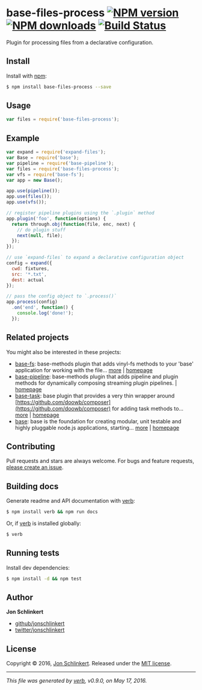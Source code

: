 # base-files-process [![NPM version](https://img.shields.io/npm/v/base-files-process.svg?style=flat)](https://www.npmjs.com/package/base-files-process) [![NPM downloads](https://img.shields.io/npm/dm/base-files-process.svg?style=flat)](https://npmjs.org/package/base-files-process) [![Build Status](https://img.shields.io/travis/node-base/base-files-process.svg?style=flat)](https://travis-ci.org/node-base/base-files-process)

Plugin for processing files from a declarative configuration.

## Install

Install with [npm](https://www.npmjs.com/):

```sh
$ npm install base-files-process --save
```

## Usage

```js
var files = require('base-files-process');
```

## Example

```js
var expand = require('expand-files');
var Base = require('base');
var pipeline = require('base-pipeline');
var files = require('base-files-process');
var vfs = require('base-fs');
var app = new Base();

app.use(pipeline());
app.use(files());
app.use(vfs());

// register pipeline plugins using the `.plugin` method
app.plugin('foo', function(options) {
  return through.obj(function(file, enc, next) {
    // do plugin stuff 
    next(null, file);
  });
});

// use `expand-files` to expand a declarative configuration object
config = expand({
  cwd: fixtures,
  src: '*.txt',
  dest: actual
});

// pass the config object to `.process()`
app.process(config)
  .on('end', function() {
    console.log('done!');
  });
```

## Related projects

You might also be interested in these projects:

* [base-fs](https://www.npmjs.com/package/base-fs): base-methods plugin that adds vinyl-fs methods to your 'base' application for working with the file… [more](https://www.npmjs.com/package/base-fs) | [homepage](https://github.com/node-base/base-fs)
* [base-pipeline](https://www.npmjs.com/package/base-pipeline): base-methods plugin that adds pipeline and plugin methods for dynamically composing streaming plugin pipelines. | [homepage](https://github.com/node-base/base-pipeline)
* [base-task](https://www.npmjs.com/package/base-task): base plugin that provides a very thin wrapper around [https://github.com/doowb/composer](https://github.com/doowb/composer) for adding task methods to… [more](https://www.npmjs.com/package/base-task) | [homepage](https://github.com/node-base/base-task)
* [base](https://www.npmjs.com/package/base): base is the foundation for creating modular, unit testable and highly pluggable node.js applications, starting… [more](https://www.npmjs.com/package/base) | [homepage](https://github.com/node-base/base)

## Contributing

Pull requests and stars are always welcome. For bugs and feature requests, [please create an issue](https://github.com/node-base/base-files-process/issues/new).

## Building docs

Generate readme and API documentation with [verb](https://github.com/verbose/verb):

```sh
$ npm install verb && npm run docs
```

Or, if [verb](https://github.com/verbose/verb) is installed globally:

```sh
$ verb
```

## Running tests

Install dev dependencies:

```sh
$ npm install -d && npm test
```

## Author

**Jon Schlinkert**

* [github/jonschlinkert](https://github.com/jonschlinkert)
* [twitter/jonschlinkert](http://twitter.com/jonschlinkert)

## License

Copyright © 2016, [Jon Schlinkert](https://github.com/jonschlinkert).
Released under the [MIT license](https://github.com/node-base/base-files-process/blob/master/LICENSE).

***

_This file was generated by [verb](https://github.com/verbose/verb), v0.9.0, on May 17, 2016._